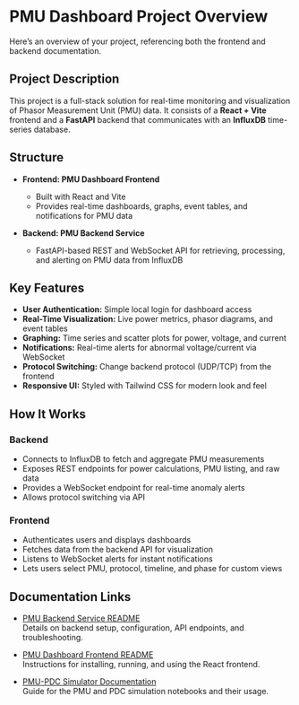 
# PMU Dashboard Project Overview

Here’s an overview of your project, referencing both the frontend and backend documentation.

## Project Description

This project is a full-stack solution for real-time monitoring and visualization of Phasor Measurement Unit (PMU) data. It consists of a **React + Vite** frontend and a **FastAPI** backend that communicates with an **InfluxDB** time-series database.

## Structure

- **Frontend: PMU Dashboard Frontend**
  - Built with React and Vite
  - Provides real-time dashboards, graphs, event tables, and notifications for PMU data

- **Backend: PMU Backend Service**
  - FastAPI-based REST and WebSocket API for retrieving, processing, and alerting on PMU data from InfluxDB

## Key Features

- **User Authentication:** Simple local login for dashboard access
- **Real-Time Visualization:** Live power metrics, phasor diagrams, and event tables
- **Graphing:** Time series and scatter plots for power, voltage, and current
- **Notifications:** Real-time alerts for abnormal voltage/current via WebSocket
- **Protocol Switching:** Change backend protocol (UDP/TCP) from the frontend
- **Responsive UI:** Styled with Tailwind CSS for modern look and feel

## How It Works

### Backend

- Connects to InfluxDB to fetch and aggregate PMU measurements
- Exposes REST endpoints for power calculations, PMU listing, and raw data
- Provides a WebSocket endpoint for real-time anomaly alerts
- Allows protocol switching via API

### Frontend

- Authenticates users and displays dashboards
- Fetches data from the backend API for visualization
- Listens to WebSocket alerts for instant notifications
- Lets users select PMU, protocol, timeline, and phase for custom views

## Documentation Links

- [PMU Backend Service README](./Backend/Backend%20README.md)  
  Details on backend setup, configuration, API endpoints, and troubleshooting.

- [PMU Dashboard Frontend README](./FrontEnd/FRONTENDREADME.md)  
  Instructions for installing, running, and using the React frontend.

- [PMU-PDC Simulator Documentation](./PMUPDCSIM/ReadmeSIM.md)  
  Guide for the PMU and PDC simulation notebooks and their usage.
